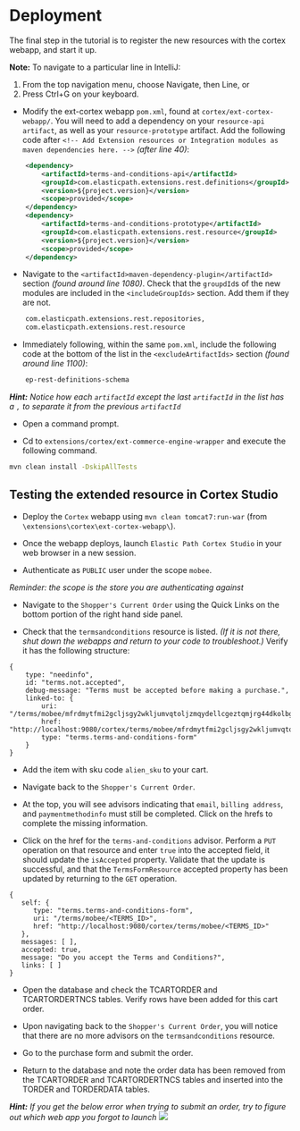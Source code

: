 # Deployment

The final step in the tutorial is to register the new resources with the cortex webapp, and start it up.

**Note:** To navigate to a particular line in IntelliJ: 
1. From the top navigation menu, choose Navigate, then Line, or 
2. Press Ctrl+G on your keyboard. 

* Modify the ext-cortex webapp `pom.xml`, found at `cortex/ext-cortex-webapp/`. You will need to add a dependency on your `resource-api artifact`, as well as your `resource-prototype` artifact. Add the following code after  `<!-- Add Extension resources or Integration modules as maven dependencies here. -->` _(after line 40)_:

```xml
    <dependency>
    	<artifactId>terms-and-conditions-api</artifactId>
    	<groupId>com.elasticpath.extensions.rest.definitions</groupId>
    	<version>${project.version}</version>
    	<scope>provided</scope>
    </dependency>
    <dependency>
    	<artifactId>terms-and-conditions-prototype</artifactId>
    	<groupId>com.elasticpath.extensions.rest.resource</groupId>
    	<version>${project.version}</version>
    	<scope>provided</scope>
    </dependency>

```

* Navigate to the `<artifactId>maven-dependency-plugin</artifactId>` section _(found around line 1080)_. Check that the `groupdId`s of the new modules are included in the `<includeGroupIds>` section. Add them if they are not.

```xml
    com.elasticpath.extensions.rest.repositories,
	com.elasticpath.extensions.rest.resource
```

* Immediately following, within the same `pom.xml`, include the following code at the bottom of the list in the `<excludeArtifactIds>` section _(found around line 1100)_:

```xml
    ep-rest-definitions-schema
```

_**Hint:** Notice how each `artifactId` except the last `artifactId` in the list has a `,` to separate it from the previous `artifactId`_


* Open a command prompt.

* Cd to `extensions/cortex/ext-commerce-engine-wrapper` and execute the following command. 

```sh
mvn clean install -DskipAllTests
``` 

## Testing the extended resource in Cortex Studio

* Deploy the `Cortex` webapp using `mvn clean tomcat7:run-war` (from `\extensions\cortex\ext-cortex-webapp\`).

* Once the webapp deploys, launch `Elastic Path Cortex Studio` in your web browser in a new session.

* Authenticate as `PUBLIC` user under the scope `mobee`.

_Reminder: the scope is the store you are authenticating against_

* Navigate to the `Shopper's Current Order` using the Quick Links on the bottom portion of the right hand side panel.

* Check that the `termsandconditions` resource is listed. _(If it is not there, shut down the webapps and return to your code to troubleshoot.)_
Verify it has the following structure:

```
{
    type: "needinfo", 
    id: "terms.not.accepted", 
    debug-message: "Terms must be accepted before making a purchase.", 
    linked-to: {
        uri: "/terms/mobee/mfrdmytfmi2gcljsgy2wkljumvqtoljzmqydellcgeztqmjrg44dkolbgi=", 
        href: "http://localhost:9080/cortex/terms/mobee/mfrdmytfmi2gcljsgy2wkljumvqtoljzmqydellcgeztqmjrg44dkolbgi=", 
        type: "terms.terms-and-conditions-form"
    }
}
```

* Add the item with sku code `alien_sku` to your cart.

* Navigate back to the `Shopper's Current Order`.

* At the top, you will see advisors indicating that `email`, `billing address`, and `paymentmethodinfo` must still be completed. Click on the hrefs to complete the missing information.

* Click on the href for the `terms-and-conditions` advisor. Perform a `PUT` operation on that resource and enter `true` into the accepted field, it should update the `isAccepted` property. Validate that the update is successful, and that the `TermsFormResource` accepted property has been updated by returning to the `GET` operation.

```
{
   self: {
      type: "terms.terms-and-conditions-form", 
      uri: "/terms/mobee/<TERMS_ID>", 
      href: "http://localhost:9080/cortex/terms/mobee/<TERMS_ID>"
   }, 
   messages: [ ], 
   accepted: true, 
   message: "Do you accept the Terms and Conditions?", 
   links: [ ]
}
```

* Open the database and check the TCARTORDER and TCARTORDERTNCS tables. Verify rows have been added for this cart order. 

* Upon navigating back to the `Shopper's Current Order`, you will notice that there are no more advisors on the `termsandconditions` resource. 

* Go to the purchase form and submit the order.

* Return to the database and note the order data has been removed from the TCARTORDER and TCARTORDERTNCS tables and inserted into the TORDER and TORDERDATA tables.  


_**Hint:** If you get the below error when trying to submit an order, try to figure out which web app you forgot to launch_
![](C:\Users\ep-trainee\Documents\Exercise_Images\error-msg.png)
